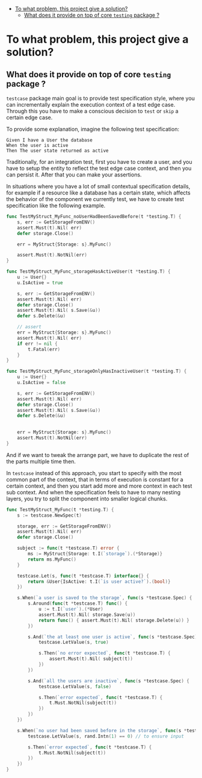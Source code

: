 <!-- START doctoc generated TOC please keep comment here to allow auto update -->
<!-- DON'T EDIT THIS SECTION, INSTEAD RE-RUN doctoc TO UPDATE -->


- [To what problem, this project give a solution?](#to-what-problem-this-project-give-a-solution)
  - [What does it provide on top of core `testing` package ?](#what-does-it-provide-on-top-of-core-testing-package-)

<!-- END doctoc generated TOC please keep comment here to allow auto update -->

# To what problem, this project give a solution?

## What does it provide on top of core `testing` package ?

`testcase` package main goal is to provide test specification style,
where you can incrementally explain the execution context of a test edge case.
Through this you have to make a conscious decision to `test` or `skip` a certain edge case.

To provide some explanation, imagine the following test specification:

```gherkin
Given I have a User the database
When the user is active
Then The user state returned as active
```

Traditionally, for an integration test, first you have to create a user,
and you have to setup the entity to reflect the test edge case context,
and then you can persist it.
After that you can make your assertions.

In situations where you have a lot of small contextual specification details,
for example if a resource like a database has a certain state,
which affects the behavior of the component we currently test,
we have to create test specification like the following example. 

```go
func TestMyStruct_MyFunc_noUserHadBeenSavedBefore(t *testing.T) {
	s, err := GetStorageFromENV()
	assert.Must(t).Nil( err)
	defer storage.Close()

	err = MyStruct{Storage: s}.MyFunc()

	assert.Must(t).NotNil(err)
}

func TestMyStruct_MyFunc_storageHasActiveUser(t *testing.T) {
	u := User{}
	u.IsActive = true

	s, err := GetStorageFromENV()
	assert.Must(t).Nil( err)
	defer storage.Close()
	assert.Must(t).Nil( s.Save(&u))
	defer s.Delete(&u)

	// assert
	err = MyStruct{Storage: s}.MyFunc()
	assert.Must(t).Nil( err)
	if err != nil {
		t.Fatal(err)
	}
}

func TestMyStruct_MyFunc_storageOnlyHasInactiveUser(t *testing.T) {
	u := User{}
	u.IsActive = false

	s, err := GetStorageFromENV()
	assert.Must(t).Nil( err)
	defer storage.Close()
	assert.Must(t).Nil( s.Save(&u))
	defer s.Delete(&u)
	

	err = MyStruct{Storage: s}.MyFunc()
	assert.Must(t).NotNil(err)
}
```

And if we want to tweak the arrange part,
we have to duplicate the rest of the parts multiple time then.

In `testcase` instead of this approach,
you start to specify with the most common part of the context,
that in terms of execution is constant for a certain context,
and then you start add more and more context in each test sub context.
And when the specification feels to have to many nesting layers,
you try to split the component into smaller logical chunks.

```go
func TestMyStruct_MyFunc(t *testing.T) {
	s := testcase.NewSpec(t)

	storage, err := GetStorageFromENV()
	assert.Must(t).Nil( err)
	defer storage.Close()

	subject := func(t *testcase.T) error {
		ms := MyStruct{Storage: t.I(`storage`).(*Storage)}
		return ms.MyFunc()
	}

	testcase.Let(s, func(t *testcase.T) interface{} {
		return &User{IsActive: t.I(`is user active?`).(bool)}
	})

	s.When(`a user is saved to the storage`, func(s *testcase.Spec) {
		s.Around(func(t *testcase.T) func() {
			u := t.I(`user`).(*User)
			assert.Must(t).Nil( storage.Save(u))
			return func() { assert.Must(t).Nil( storage.Delete(u)) }
		})

		s.And(`the at least one user is active`, func(s *testcase.Spec) {
			testcase.LetValue(s, true)

			s.Then(`no error expected`, func(t *testcase.T) {
				assert.Must(t).Nil( subject(t))
			})
		})

		s.And(`all the users are inactive`, func(s *testcase.Spec) {
			testcase.LetValue(s, false)

			s.Then(`error expected`, func(t *testcase.T) {
				t.Must.NotNil(subject(t))
			})
		})
	})

	s.When(`no user had been saved before in the storage`, func(s *testcase.Spec) {
		testcase.LetValue(s, rand.Intn(1) == 0) // to ensure input

		s.Then(`error expected`, func(t *testcase.T) {
			t.Must.NotNil(subject(t))
		})
	})
}
```   
